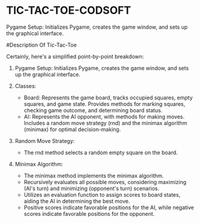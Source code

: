 # TIC-TAC-TOE-CODSOFT
 Pygame Setup: Initializes Pygame, creates the game window, and sets up the graphical interface.

#Description Of Tic-Tac-Toe
 
Certainly, here's a simplified point-by-point breakdown:

1. Pygame Setup: Initializes Pygame, creates the game window, and sets up the graphical interface.
   
2. Classes: 
   - Board: Represents the game board, tracks occupied squares, empty squares, and game state. Provides methods for marking squares, checking game outcome, and determining board status.
   - AI: Represents the AI opponent, with methods for making moves. Includes a random move strategy (rnd) and the minimax algorithm (minimax) for optimal decision-making.
   
3. Random Move Strategy: 
   - The rnd method selects a random empty square on the board.

4. Minimax Algorithm: 
   - The minimax method implements the minimax algorithm.
   - Recursively evaluates all possible moves, considering maximizing (AI's turn) and minimizing (opponent's turn) scenarios.
   - Utilizes an evaluation function to assign scores to board states, aiding the AI in determining the best move.
   - Positive scores indicate favorable positions for the AI, while negative scores indicate favorable positions for the opponent.
